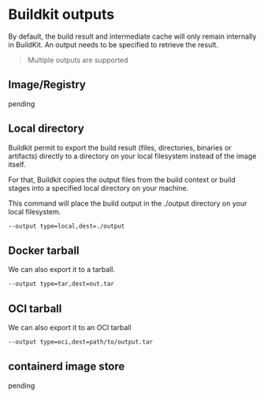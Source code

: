 # Buildkit outputs

By default, the build result and intermediate cache will only remain internally in BuildKit. An output needs to be specified to retrieve the result.

> Multiple outputs are supported

## Image/Registry

pending

## Local directory

Buildkit permit to export the build result (files, directories, binaries or artifacts) directly to a directory on your local filesystem instead of the image itself.

For that, Buildkit copies the output files from the build context or build stages into a specified local directory on your machine.

This command will place the build output in the ./output directory on your local filesystem.

```txt
--output type=local,dest=./output
```

## Docker tarball

We can also export it to a tarball.

```txt
--output type=tar,dest=out.tar
```

## OCI tarball

We can also export it to an OCI tarball

```txt
--output type=oci,dest=path/to/output.tar
```

## containerd image store

pending
